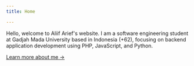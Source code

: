 ```yaml
---
title: Home

---
```

Hello, welcome to Aliif Arief's website. I am a software engineering student at Gadjah Mada University based in Indonesia (+62), focusing on backend application development using PHP, JavaScript, and Python.

[Learn more about me →](/about/)